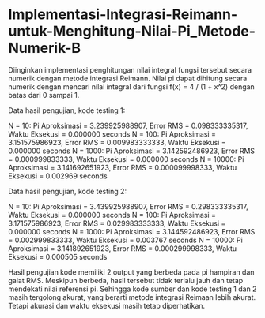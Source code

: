 # Implementasi-Integrasi-Reimann-untuk-Menghitung-Nilai-Pi_Metode-Numerik-B
Diinginkan implementasi penghitungan nilai integral fungsi tersebut secara numerik dengan metode  integrasi Reimann. Nilai pi dapat dihitung secara numerik dengan mencari nilai integral dari fungsi f(x) = 4 / (1 + x^2) dengan batas dari 0 sampai 1. 

Data hasil pengujian, kode testing 1:

N = 10: Pi Aproksimasi = 3.239925988907, Error RMS = 0.098333335317, Waktu Eksekusi = 0.000000 seconds
N = 100: Pi Aproksimasi = 3.151575986923, Error RMS = 0.009983333333, Waktu Eksekusi = 0.000000 seconds
N = 1000: Pi Aproksimasi = 3.142592486923, Error RMS = 0.000999833333, Waktu Eksekusi = 0.000000 seconds
N = 10000: Pi Aproksimasi = 3.141692651923, Error RMS = 0.000099998333, Waktu Eksekusi = 0.002969 seconds

Data hasil pengujian, kode testing 2:

N = 10: Pi Aproksimasi = 3.439925988907, Error RMS = 0.298333335317, Waktu Eksekusi = 0.000000 seconds
N = 100: Pi Aproksimasi = 3.171575986923, Error RMS = 0.029983333333, Waktu Eksekusi = 0.000000 seconds
N = 1000: Pi Aproksimasi = 3.144592486923, Error RMS = 0.002999833333, Waktu Eksekusi = 0.003767 seconds
N = 10000: Pi Aproksimasi = 3.141892651923, Error RMS = 0.000299998333, Waktu Eksekusi = 0.000505 seconds

Hasil pengujian kode memiliki 2 output  yang berbeda pada pi hampiran dan galat RMS. Meskipun berbeda, hasil tersebut tidak terlalu jauh dan tetap mendekati nilai referensi pi. Sehingga kode sumber dan kode testing 1 dan 2 masih tergolong akurat, yang berarti metode integrasi Reimaan lebih akurat. Tetapi akurasi dan waktu eksekusi masih tetap diperhatikan. 
